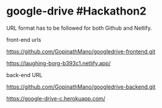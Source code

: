 # google-drive #Hackathon2

URL format has to be followed for both Github and Netlify.

front-end urls

https://github.com/GopinathMano/googledrive-frontend.git

https://laughing-borg-b393c1.netlify.app/

back-end URL

https://github.com/GopinathMano/googledrive-backend.git

https://google-drive-c.herokuapp.com/





